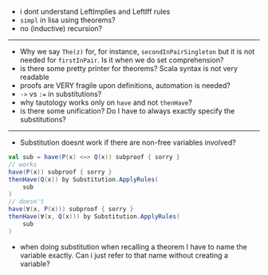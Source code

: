 - i dont understand LeftImplies and LeftIff rules
- `simpl` in lisa using theorems?
- no (inductive) recursion?

---

- Why we say `The(z)` for, for instance, `secondInPairSingleton` but it is not needed for `firstInPair`. Is it when we do set comprehension?
- is there some pretty printer for theorems? Scala syntax is not very readable
- proofs are VERY fragile upon definitions, automation is needed?
- `->` vs `:=` in substitutions?
- why tautology works only on `have` and not `thenHave`?
- is there some unification? Do I have to always exactly specify the substitutions?

---

- Substitution doesnt work if there are non-free variables involved?

```scala
val sub = have(P(x) <=> Q(x)) subproof { sorry }
// works
have(P(x)) subproof { sorry }
thenHave(Q(x)) by Substitution.ApplyRules(
	sub
)
// doesn't
have(∀(x, P(x))) subproof { sorry }
thenHave(∀(x, Q(x))) by Substitution.ApplyRules(
	sub
)
```

- when doing substitution when recalling a theorem I have to name the variable exactly. Can i just refer to that name without creating a variable?
